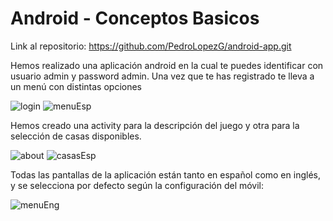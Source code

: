 # Android - Conceptos Basicos
Link al repositorio: https://github.com/PedroLopezG/android-app.git

Hemos realizado una aplicación android en la cual te puedes identificar con usuario admin y password admin. Una vez que te has registrado te lleva a un menú con distintas opciones

![login](https://user-images.githubusercontent.com/98825807/200416736-2ceef59d-a1e4-43cf-a61a-a8518f1d26a2.png)
![menuEsp](https://user-images.githubusercontent.com/98825807/200416764-d4391265-b7a4-4d35-867c-0f309b1feaab.png)

Hemos creado una activity para la descripción del juego y otra para la selección de casas disponibles.

![about](https://user-images.githubusercontent.com/98825807/200416807-ed4fa6a6-0e83-4e15-b990-954f5d0f6346.png)
![casasEsp](https://user-images.githubusercontent.com/98825807/200417750-ac495167-01b2-4df5-b1b2-761eec7b7c57.png)


Todas las pantallas de la aplicación están tanto en español como en inglés, y se selecciona por defecto según la configuración del móvil:

![menuEng](https://user-images.githubusercontent.com/98825807/200416872-f6ca09e0-da38-410f-a634-6fa3864af58e.png)

